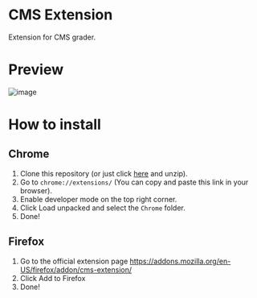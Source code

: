 # CMS Extension

Extension for CMS grader.

# Preview

![image](https://github.com/user-attachments/assets/8a4f2a10-7113-4ed0-8aa3-75caba8d16fe)


# How to install
## Chrome
1. Clone this repository (or just click [here](https://github.com/ttamx/cms-extension/archive/refs/heads/main.zip) and unzip).
2. Go to `chrome://extensions/` (You can copy and paste this link in your browser).
3. Enable developer mode on the top right corner.
4. Click Load unpacked and select the `Chrome` folder.
5. Done!
## Firefox
1. Go to the official extension page https://addons.mozilla.org/en-US/firefox/addon/cms-extension/
2. Click Add to Firefox
3. Done!
> 
